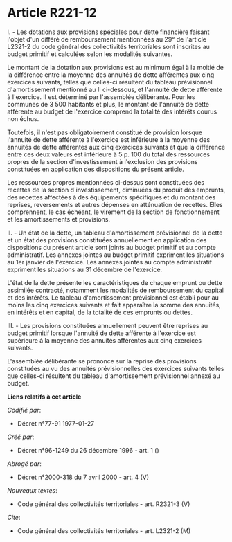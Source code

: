 # Article R221-12

I. - Les dotations aux provisions spéciales pour dette financière faisant l'objet d'un différé de remboursement mentionnées
au 29° de l'article L2321-2 du code général des collectivités territoriales sont inscrites au budget primitif et calculées
selon les modalités suivantes.

Le montant de la dotation aux provisions est au minimum égal à la moitié de la différence entre la moyenne des annuités de
dette afférentes aux cinq exercices suivants, telles que celles-ci résultent du tableau prévisionnel d'amortissement
mentionné au II ci-dessous, et l'annuité de dette afférente à l'exercice. Il est déterminé par l'assemblée délibérante. Pour
les communes de 3 500 habitants et plus, le montant de l'annuité de dette afférente au budget de l'exercice comprend la
totalité des intérêts courus non échus.

Toutefois, il n'est pas obligatoirement constitué de provision lorsque l'annuité de dette afférente à l'exercice est
inférieure à la moyenne des annuités de dette afférentes aux cinq exercices suivants et que la différence entre ces deux
valeurs est inférieure à 5 p. 100 du total des ressources propres de la section d'investissement à l'exclusion des provisions
constituées en application des dispositions du présent article.

Les ressources propres mentionnées ci-dessus sont constituées des recettes de la section d'investissement, diminuées du
produit des emprunts, des recettes affectées à des équipements spécifiques et du montant des reprises, reversements et autres
dépenses en atténuation de recettes. Elles comprennent, le cas échéant, le virement de la section de fonctionnement et les
amortissements et provisions.

II. - Un état de la dette, un tableau d'amortissement prévisionnel de la dette et un état des provisions constituées
annuellement en application des dispositions du présent article sont joints au budget primitif et au compte administratif.
Les annexes jointes au budget primitif expriment les situations au 1er janvier de l'exercice. Les annexes jointes au compte
administratif expriment les situations au 31 décembre de l'exercice.

L'état de la dette présente les caractéristiques de chaque emprunt ou dette assimilée contracté, notamment les modalités de
remboursement du capital et des intérêts. Le tableau d'amortissement prévisionnel est établi pour au moins les cinq exercices
suivants et fait apparaître la somme des annuités, en intérêts et en capital, de la totalité de ces emprunts ou dettes.

III. - Les provisions constituées annuellement peuvent être reprises au budget primitif lorsque l'annuité de dette afférente
à l'exercice est supérieure à la moyenne des annuités afférentes aux cinq exercices suivants.

L'assemblée délibérante se prononce sur la reprise des provisions constituées au vu des annuités prévisionnelles des
exercices suivants telles que celles-ci résultent du tableau d'amortissement prévisionnel annexé au budget.

**Liens relatifs à cet article**

_Codifié par_:

  - Décret n°77-91 1977-01-27

_Créé par_:

  - Décret n°96-1249 du 26 décembre 1996 - art. 1 ()

_Abrogé par_:

  - Décret n°2000-318 du 7 avril 2000 - art. 4 (V)

_Nouveaux textes_:

  - Code général des collectivités territoriales - art. R2321-3 (V)

_Cite_:

  - Code général des collectivités territoriales - art. L2321-2 (M)
